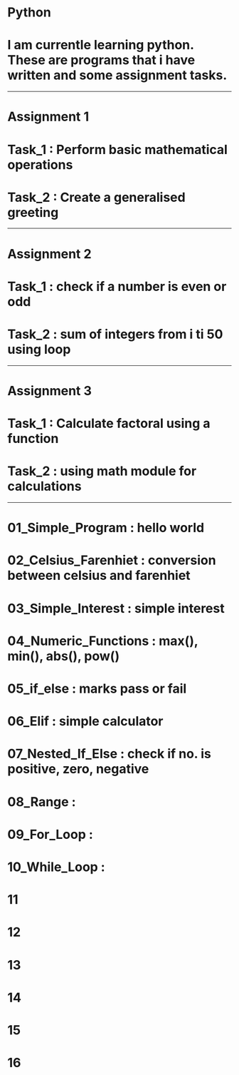 # Python
# I am currentle learning python. These are programs that i have written and some assignment tasks.

-------------------------------------------------------------------------------------------------------
# Assignment 1

# Task_1 : Perform basic mathematical operations
# Task_2 : Create a generalised greeting 

-------------------------------------------------------------------------------------------------------
# Assignment 2

# Task_1 : check if a number is even or odd
# Task_2 : sum of integers from i ti 50 using loop

-------------------------------------------------------------------------------------------------------
# Assignment 3

# Task_1 : Calculate factoral using a function
# Task_2 : using math module for calculations

-------------------------------------------------------------------------------------------------------
# 01_Simple_Program : hello world
# 02_Celsius_Farenhiet : conversion between celsius and farenhiet
# 03_Simple_Interest : simple interest
# 04_Numeric_Functions : max(), min(), abs(), pow()
# 05_if_else : marks pass or fail
# 06_Elif : simple calculator
# 07_Nested_If_Else : check if no. is positive, zero, negative
# 08_Range : 
# 09_For_Loop :
# 10_While_Loop :
# 11
# 12
# 13
# 14
# 15
# 16
